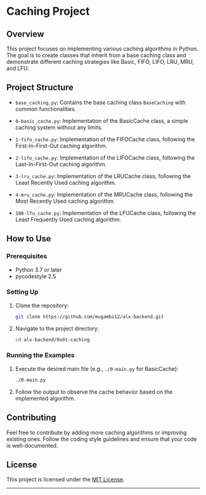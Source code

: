 # Caching Project

## Overview

This project focuses on implementing various caching algorithms in Python. The goal is to create classes that inherit from a base caching class and demonstrate different caching strategies like Basic, FIFO, LIFO, LRU, MRU, and LFU.

## Project Structure

- `base_caching.py`: Contains the base caching class `BaseCaching` with common functionalities.

- `0-basic_cache.py`: Implementation of the BasicCache class, a simple caching system without any limits.

- `1-fifo_cache.py`: Implementation of the FIFOCache class, following the First-In-First-Out caching algorithm.

- `2-lifo_cache.py`: Implementation of the LIFOCache class, following the Last-In-First-Out caching algorithm.

- `3-lru_cache.py`: Implementation of the LRUCache class, following the Least Recently Used caching algorithm.

- `4-mru_cache.py`: Implementation of the MRUCache class, following the Most Recently Used caching algorithm.

- `100-lfu_cache.py`: Implementation of the LFUCache class, following the Least Frequently Used caching algorithm.

## How to Use

### Prerequisites

- Python 3.7 or later
- pycodestyle 2.5

### Setting Up

1. Clone the repository:

   ```bash
   git clone https://github.com/mugambi12/alx-backend.git
   ```

2. Navigate to the project directory:

   ```bash
   cd alx-backend/0x01-caching
   ```

### Running the Examples

1. Execute the desired main file (e.g., `./0-main.py` for BasicCache):

   ```bash
   ./0-main.py
   ```

2. Follow the output to observe the cache behavior based on the implemented algorithm.

## Contributing

Feel free to contribute by adding more caching algorithms or improving existing ones. Follow the coding style guidelines and ensure that your code is well-documented.

## License

This project is licensed under the [MIT License](LICENSE).

---
